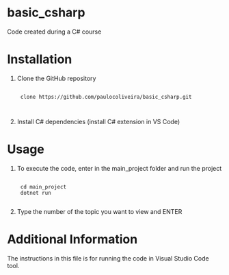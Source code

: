 # basic_csharp
 Code created during a C# course

# Installation
1. Clone the GitHub repository
    <pre><code>
    clone https://github.com/paulocoliveira/basic_csharp.git <br/>
    </code></pre>
2. Install C# dependencies (install C# extension in VS Code)

# Usage
1. To execute the code, enter in the main_project folder and run the project
    <pre><code>
    cd main_project
    dotnet run
    </code></pre>
2. Type the number of the topic you want to view and ENTER

# Additional Information
The instructions in this file is for running the code in Visual Studio Code tool.